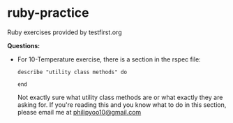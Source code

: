 # ruby-practice
Ruby exercises provided by testfirst.org


**Questions:**

- For 10-Temperature exercise, there is a section in the rspec file:
  ```
  describe "utility class methods" do
  
  end
  ```
  Not exactly sure what utility class methods are or what exactly they are asking for. If you're reading this and you know what to do in this section, please email me at [philipyoo10@gmail.com](mailto:philipyoo10@gmail.com)
